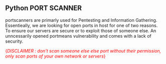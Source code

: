 ## Python PORT SCANNER

portscanners are primarly used for Pentesting and Information Gathering. Essentieally, we are looking for open ports in host for one of two reasons. To ensure our servers are secure or to exploit those of someone else. An unncessarily opened portmeans vulnerability and comes with a lack of security.

<span style="color:red">{<em>DISCLAIMER : don't scan someone else else port without their permission, only scan ports of your own network or servers</em>}</span>